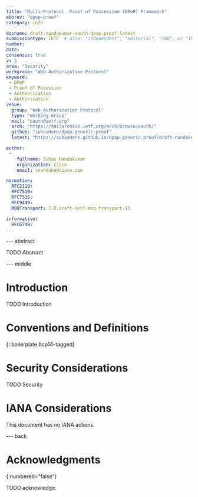 ```yaml
---
title: "Multi-Protocol  Proof of Possession (DPoP) Framework"
abbrev: "dpop-proof"
category: info

docname: draft-nandakumar-oauth-dpop-proof-latest
submissiontype: IETF  # also: "independent", "editorial", "IAB", or "IRTF"
number:
date:
consensus: true
v: 3
area: "Security"
workgroup: "Web Authorization Protocol"
keyword:
 - DPoP
 - Proof of Posession
 - Authentication
 - Authorization
venue:
  group: "Web Authorization Protocol"
  type: "Working Group"
  mail: "oauth@ietf.org"
  arch: "https://mailarchive.ietf.org/arch/browse/oauth/"
  github: "suhasHere/dpop-generic-proof"
  latest: "https://suhasHere.github.io/dpop-generic-proof/draft-nandakumar-oauth-dpop-proof.html"

author:
 -
    fullname: Suhas Nandakumar
    organization: Cisco
    email: snandaku@cisco.com

normative:
  RFC2119:
  RFC7519:
  RFC7515:
  RFC9449:
  MOQTransport: I-D.draft-ietf-moq-transport-13

informative:
  RFC6749:
...
```


--- abstract

TODO Abstract


--- middle

# Introduction

TODO Introduction


# Conventions and Definitions

{::boilerplate bcp14-tagged}


# Security Considerations

TODO Security


# IANA Considerations

This document has no IANA actions.


--- back

# Acknowledgments
{:numbered="false"}

TODO acknowledge.
